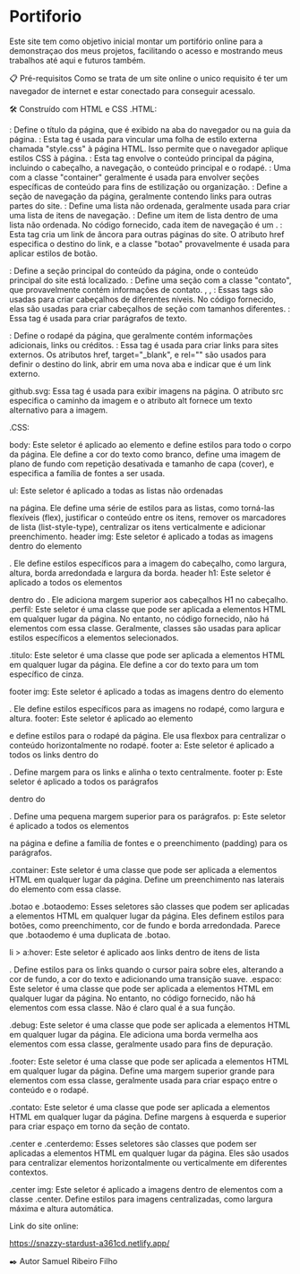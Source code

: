 # Portiforio
Este site tem como objetivo inicial montar um portifório online para a demonstraçao dos meus projetos, facilitando o acesso e mostrando meus trabalhos até aqui e futuros também.

📋 Pré-requisitos Como se trata de um site online o unico requisito é ter um navegador de internet e estar conectado para conseguir acessalo.

🛠️ Construído com HTML e CSS .HTML:

<title>Contatos</title>: Define o título da página, que é exibido na aba do navegador ou na guia da página. : Esta tag é usada para vincular uma folha de estilo externa chamada "style.css" à página HTML. Isso permite que o navegador aplique estilos CSS à página. : Esta tag envolve o conteúdo principal da página, incluindo o cabeçalho, a navegação, o conteúdo principal e o rodapé.
: Uma
com a classe "container" geralmente é usada para envolver seções específicas de conteúdo para fins de estilização ou organização. : Define a seção de navegação da página, geralmente contendo links para outras partes do site.
: Define uma lista não ordenada, geralmente usada para criar uma lista de itens de navegação.
: Define um item de lista dentro de uma lista não ordenada. No código fornecido, cada item de navegação é um
.
: Esta tag cria um link de âncora para outras páginas do site. O atributo href especifica o destino do link, e a classe "botao" provavelmente é usada para aplicar estilos de botão.

: Define a seção principal do conteúdo da página, onde o conteúdo principal do site está localizado.
: Define uma seção com a classe "contato", que provavelmente contém informações de contato.
, 
, 
: Essas tags são usadas para criar cabeçalhos de diferentes níveis. No código fornecido, elas são usadas para criar cabeçalhos de seção com tamanhos diferentes.
: Essa tag é usada para criar parágrafos de texto.

: Define o rodapé da página, que geralmente contém informações adicionais, links ou créditos.
: Essa tag é usada para criar links para sites externos. Os atributos href, target="_blank", e rel="" são usados para definir o destino do link, abrir em uma nova aba e indicar que é um link externo.

github.svg: Essa tag  é usada para exibir imagens na página. O atributo src especifica o caminho da imagem e o atributo alt fornece um texto alternativo para a imagem.

.CSS:

body: Este seletor é aplicado ao elemento e define estilos para todo o corpo da página. Ele define a cor do texto como branco, define uma imagem de plano de fundo com repetição desativada e tamanho de capa (cover), e especifica a família de fontes a ser usada.

ul: Este seletor é aplicado a todas as listas não ordenadas

na página. Ele define uma série de estilos para as listas, como torná-las flexíveis (flex), justificar o conteúdo entre os itens, remover os marcadores de lista (list-style-type), centralizar os itens verticalmente e adicionar preenchimento.
header img: Este seletor é aplicado a todas as imagens dentro do elemento

. Ele define estilos específicos para a imagem do cabeçalho, como largura, altura, borda arredondada e largura da borda.
header h1: Este seletor é aplicado a todos os elementos

dentro do . Ele adiciona margem superior aos cabeçalhos H1 no cabeçalho.
.perfil: Este seletor é uma classe que pode ser aplicada a elementos HTML em qualquer lugar da página. No entanto, no código fornecido, não há elementos com essa classe. Geralmente, classes são usadas para aplicar estilos específicos a elementos selecionados.

.titulo: Este seletor é uma classe que pode ser aplicada a elementos HTML em qualquer lugar da página. Ele define a cor do texto para um tom específico de cinza.

footer img: Este seletor é aplicado a todas as imagens dentro do elemento

. Ele define estilos específicos para as imagens no rodapé, como largura e altura.
footer: Este seletor é aplicado ao elemento

e define estilos para o rodapé da página. Ele usa flexbox para centralizar o conteúdo horizontalmente no rodapé.
footer a: Este seletor é aplicado a todos os links dentro do

. Define margem para os links e alinha o texto centralmente.
footer p: Este seletor é aplicado a todos os parágrafos

dentro do

. Define uma pequena margem superior para os parágrafos.
p: Este seletor é aplicado a todos os elementos

na página e define a família de fontes e o preenchimento (padding) para os parágrafos.

.container: Este seletor é uma classe que pode ser aplicada a elementos HTML em qualquer lugar da página. Define um preenchimento nas laterais do elemento com essa classe.

.botao e .botaodemo: Esses seletores são classes que podem ser aplicadas a elementos HTML em qualquer lugar da página. Eles definem estilos para botões, como preenchimento, cor de fundo e borda arredondada. Parece que .botaodemo é uma duplicata de .botao.

li > a:hover: Este seletor é aplicado aos links dentro de itens de lista

. Define estilos para os links quando o cursor paira sobre eles, alterando a cor de fundo, a cor do texto e adicionando uma transição suave.
.espaco: Este seletor é uma classe que pode ser aplicada a elementos HTML em qualquer lugar da página. No entanto, no código fornecido, não há elementos com essa classe. Não é claro qual é a sua função.

.debug: Este seletor é uma classe que pode ser aplicada a elementos HTML em qualquer lugar da página. Ele adiciona uma borda vermelha aos elementos com essa classe, geralmente usado para fins de depuração.

.footer: Este seletor é uma classe que pode ser aplicada a elementos HTML em qualquer lugar da página. Define uma margem superior grande para elementos com essa classe, geralmente usada para criar espaço entre o conteúdo e o rodapé.

.contato: Este seletor é uma classe que pode ser aplicada a elementos HTML em qualquer lugar da página. Define margens à esquerda e superior para criar espaço em torno da seção de contato.

.center e .centerdemo: Esses seletores são classes que podem ser aplicadas a elementos HTML em qualquer lugar da página. Eles são usados para centralizar elementos horizontalmente ou verticalmente em diferentes contextos.

.center img: Este seletor é aplicado a imagens dentro de elementos com a classe .center. Define estilos para imagens centralizadas, como largura máxima e altura automática.

Link do site online:

https://snazzy-stardust-a361cd.netlify.app/

✒️ Autor Samuel Ribeiro Filho
